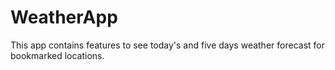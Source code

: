 # WeatherApp
This app contains features to see today's and five days weather forecast for bookmarked locations.
